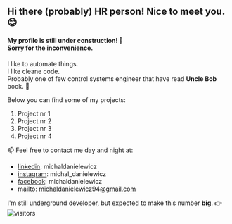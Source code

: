 ## Hi there (probably) HR person!  Nice to meet you. 😊
#### My profile is still under construction! 🔧 </br> Sorry for the inconvenience.

I like to automate things. </br> I like cleane code. </br> Probably one of few control systems engineer that have read **Uncle Bob** book. 👴
  
Below you can find some of my projects:
1. Project nr 1
2. Project nr 2
3. Project nr 3 
4. Project nr 4

📫 Feel free to contact me day and night at: 
- <a href="https://www.linkedin.com/in/michaldanielewicz/">linkedin</a>: michaldanielewicz
- <a href="https://www.instagram.com/michal_danielewicz/">instagram</a>: michal_danielewicz
- <a href="https://www.facebook.com/michaldanieIewicz/">facebook</a>: michaldanieIewicz
- mailto: michaldanielewicz94@gmail.com

I'm still underground developer, but expected to make this number **big**. 👉 ![visitors](https://visitor-badge.glitch.me/badge?page_id=michaldanielewicz.visitor-badge)
